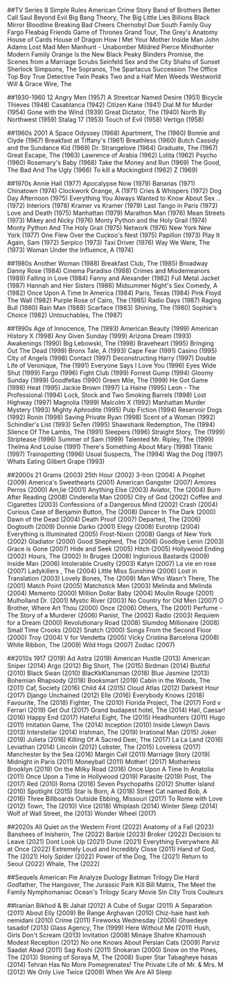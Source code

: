 ##TV Series
8 Simple Rules
American Crime Story
Band of Brothers
Better Call Saul
Beyond Evil
Big Bang Theory, The
Big Little Lies
Billions
Black Mirror
Bloodline
Breaking Bad
Cheers
Chernobyl
Due South
Family Guy
Fargo
Fleabag
Friends
Game of Thrones
Grand Tour, The
Grey's Anatomy
House of Cards
House of Dragon
How I Met Your Mother
Inside Man
John Adams
Lost
Mad Men
Manhunt - Unabomber
Mildred Pierce
Mindhunter
Modern Family
Orange Is the New Black
Peaky Blinders
Promise, the
Scenes from a Marriage
Scrubs
Seinfeld
Sex and the City
Shahs of Sunset
Sherlock
Simpsons, The
Sopranos, The
Spartacus
Succession
The Office
Top Boy
True Detective
Twin Peaks
Two and a Half Men
Weeds
Westworld
Will & Grace
Wire, The


##1930-1960
12 Angry Men (1957)
A Streetcar Named Desire (1951)
Bicycle Thieves (1948)
Casablanca (1942)
Citizen Kane (1941)
Dial M for Murder (1954)
Gone with the Wind (1939)
Great Dictator, The (1940)
North By Northwest (1959)
Stalag 17 (1953)
Touch of Evil (1958)
Vertigo (1958)

##1960s
2001 A Space Odyssey (1968)
Apartment, The (1960)
Bonnie and Clyde (1967)
Breakfast at Tiffany's (1961)
Breathless (1960)
Butch Cassidy and the Sundance Kid (1969)
Dr. Strangelove (1964)
Graduate, The (1967)
Great Escape, The (1963)
Lawrence of Arabia (1962)
Lolita (1962)
Psycho (1960)
Rosemary's Baby (1968)
Take the Money and Run (1969)
The Good, The Bad And The Ugly (1966)
To kill a Mockingbird (1962)
Z (1969)

##1970s
Annie Hall (1977)
Apocalypse Now (1979)
Bananas (1971)
Chinatown (1974)
Clockwork Orange, A (1971)
Cries & Whispers (1972)
Dog Day Afternoon (1975)
Everything You Always Wanted to Know About Sex .. (1972)
Interiors (1978)
Kramer vs Kramer (1979)
Last Tango in Paris (1972)
Love and Death (1975)
Manhattan (1979)
Marathon Man (1976)
Mean Streets (1973)
Mikey and Nicky (1976)
Monty Python and the Holy Grail (1974)
Monty Python And The Holy Grail (1975)
Network (1976)
New York New York (1977)
One Flew Over the Cuckoo's Nest (1975)
Papillon (1973)
Play It Again, Sam (1972)
Serpico (1973)
Taxi Driver (1976)
Way We Were, The (1973)
Woman Under the Influence, A (1974)

##1980s
Another Woman (1988)
Breakfast Club, The (1985)
Broadway Danny Rose (1984)
Cinema Paradiso (1988)
Crimes and Misdemeanors (1989)
Falling in Love (1984)
Fanny and Alexander (1982)
Full Metal Jacket (1987)
Hannah and Her Sisters (1986)
Midsummer Night's Sex Comedy, A (1982)
Once Upon A Time In America (1984)
Paris, Texas (1984)
Pink Floyd The Wall (1982)
Purple Rose of Cairo, The (1985)
Radio Days (1987)
Raging Bull (1980)
Rain Man (1988)
Scarface (1983)
Shining, The (1980)
Sophie's Choice (1982)
Untouchables, The (1987)

##1990s
Age of Innocence, The (1993)
American Beauty (1999)
American History X (1998)
Any Given Sunday (1999)
Arizona Dream (1993)
Awakenings (1990)
Big Lebowski, The (1998)
Braveheart (1995)
Bringing Out The Dead (1999)
Bronx Tale, A (1993)
Cape Fear (1991)
Casino (1995)
City of Angels (1998)
Contact (1997)
Deconstructing Harry (1997)
Double Life of Veronique, The (1991)
Everyone Says I Love You (1996)
Eyes Wide Shut (1999)
Fargo (1996)
Fight Club (1999)
Forrest Gump (1994)
Gloomy Sunday (1999)
Goodfellas (1990)
Green Mile, The (1999)
He Got Game (1998)
Heat (1995)
Jackie Brown (1997)
La Haine (1995)
Leon - The Professional (1994)
Lock, Stock and Two Smoking Barrels (1998)
Lost Highway (1997)
Magnolia (1999)
Malcolm X (1992)
Manhattan Murder Mystery (1993)
Mighty Aphrodite (1995)
Pulp Fiction (1994)
Reservoir Dogs (1992)
Ronin (1998)
Saving Private Ryan (1998)
Scent of a Woman (1992)
Schindler's List (1993)
Se7en (1995)
Shawshank Redemption, The (1994)
Silence Of The Lambs, The (1991)
Sleepers (1996)
Straight Story, The (1999)
Striptease (1996)
Summer of Sam (1999)
Talented Mr. Ripley, The (1999)
Thelma And Louise (1991)
There's Something About Mary (1998)
Titanic (1997)
Trainspotting (1996)
Usual Suspects, The (1994)
Wag the Dog (1997)
Whats Eating Gilbert Grape (1993)

##2000s
21 Grams (2003)
25th Hour (2002)
3-Iron (2004)
A Prophet (2009)
America's Sweethearts (2001)
American Gangster (2007)
Amores Perros (2000)
Am‚lie (2001)
Anything Else (2003)
Aviator, The (2004)
Burn After Reading (2008)
Cinderella Man (2005)
City of God (2002)
Coffee and Cigarettes (2003)
Confessions of a Dangerous Mind (2002)
Crash (2004)
Curious Case of Benjamin Button, The (2008)
Dancer In The Dark (2000)
Dawn of the Dead (2004)
Death Proof (2007)
Departed, The (2006)
Dogtooth (2009)
Donnie Darko (2001)
Elegy (2008)
Eurotrip (2004)
Everything is Illuminated (2005)
Frost-Nixon (2008)
Gangs of New York (2002)
Gladiator (2000)
Good Shepherd, The (2006)
Goodbye Lenin (2003)
Grace is Gone (2007)
Hide and Seek (2005)
Hitch (2005)
Hollywood Ending (2002)
Hours, The (2002)
In Bruges (2008)
Inglorious Bastards (2009)
Inside Man (2006)
Intolerable Cruelty (2003)
Katyn (2007)
La vie en rose (2007)
Ladykillers , The (2004)
Little Miss Sunshine (2006)
Lost in Translation (2003)
Lovely Bones, The (2009)
Man Who Wasn't There, The (2001)
Match Point (2005)
Matchstick Men (2003)
Melinda and Melinda (2004)
Memento (2000)
Million Dollar Baby (2004)
Moulin Rouge (2001)
Mulholland Dr. (2001)
Mystic River (2003)
No Country for Old Men (2007)
O Brother, Where Art Thou (2000)
Once (2006)
Others, The (2001)
Perfume - The Story of a Murderer (2006)
Pianist, The (2002)
Radio (2003)
Requiem for a Dream (2000)
Revolutionary Road (2008)
Slumdog Millionaire (2008)
Small Time Crooks (2002)
Snatch (2000)
Songs From the Second Floor (2000)
Troy (2004)
V for Vendetta (2005)
Vicky Cristina Barcelona (2008)
White Ribbon, The (2009)
Wild Hogs (2007)
Zodiac (2007)

##2010s
1917 (2019)
Ad Astra (2019)
American Hustle (2013)
American Sniper (2014)
Argo (2012)
Big Short, The (2015)
Birdman (2014)
Biutiful (2010)
Black Swan (2010)
BlacKkKlansman (2018)
Blue Jasmine (2013)
Bohemian Rhapsody (2018)
Booksmart (2019)
Cabin in the Woods, The (2011)
Caf‚ Society (2016)
Child 44 (2015)
Cloud Atlas (2012)
Darkest Hour (2017)
Django Unchained (2012)
Elle (2016)
Everybody Knows (2018)
Favourite, The (2018)
Fighter, The (2010)
Florida Project, The (2017)
Ford v Ferrari (2019)
Get Out (2017)
Grand budapest hotel, The (2014)
Hail, Caesar! (2016)
Happy End (2017)
Hateful Eight, The (2015)
Headhunters (2011)
Hugo (2011)
Imitation Game, The (2014)
Inception (2010)
Inside Llewyn Davis (2013)
Interstellar (2014)
Irishman, The (2019)
Irrational Man (2015)
Joker (2019)
Julieta (2016)
Killing Of A Sacred Deer, The (2017)
La La Land (2016)
Leviathan (2014)
Lincoln (2012)
Lobster, The (2015)
Loveless (2017)
Manchester by the Sea (2016)
Margin Call (2011)
Marriage Story (2019)
Midnight in Paris (2011)
Moneyball (2011)
Mother! (2017)
Motherless Brooklyn (2019)
On the Milky Road (2016)
Once Upon A Time In Anatolia (2011)
Once Upon a Time in Hollywood (2019)
Parasite (2019)
Post, The (2017)
Red (2010)
Roma (2018)
Seven Psychopaths (2012)
Shutter Island (2010)
Spotlight (2015)
Star Is Born, A (2018)
Street Cat named Bob, A (2016)
Three Billboards Outside Ebbing, Missouri (2017)
To Rome with Love (2012)
Town, The (2010)
Vice (2018)
Whiplash (2014)
Winter Sleep (2014)
Wolf of Wall Street, the (2013)
Wonder Wheel (2017)

##2020s
All Quiet on the Western Front (2022)
Anatomy of a Fall (2023)
Banshees of Inisherin, The (2022)
Barbie (2023)
Broker (2022)
Decision to Leave (2021)
Dont Look Up (2021)
Dune (2021)
Everything Everywhere All at Once (2022)
Extremely Loud and Incredibly Close (2011)
Hand of God, The (2021)
Holy Spider (2022)
Power of the Dog, The (2021)
Return to Seoul (2022)
Whale, The (2022)

##Sequels
American Pie
Analyze Duology
Batman Trilogy
Die Hard
Godfather, The
Hangover, The
Jurassic Park
Kill Bill
Matrix, The
Meet the Family
Nymphomaniac
Ocean's Trilogy
Scary Movie
Sin City
Trois Couleurs

##Iranian
Bikhod & Bi Jahat (2012) 
A Cube of Sugar (2011)
A Separation (2011)
About Elly (2009)
Be Range Arghavan (2010)
Chiz-haie hast keh nemidani (2010)
Crime (2011)
Fireworks Wednesday (2006)
Ghaedeye tasadof (2013)
Glass Agency, The (1999)
Here Without Me (2011)
Hush, Girls Don't Scream (2013)
Invitation (2008)
Minaye Shahre Khamoush
Modest Reception (2012)
No one Knows About Persian Cats (2009)
Parviz
Saadat Abad (2011)
Sag Koshi (2011)
Shokaran (2000)
Snow on the Pines, The (2013)
Stoning of Soraya M, The (2008)
Super Star
Tabagheye hasas (2014)
Tehran Has No More Pomegrenates!
The Private Life of Mr. & Mrs. M (2012)
We Only Live Twice (2009)
When We Are All Sleep

